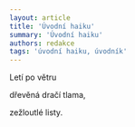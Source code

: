 ```yaml
---
layout: article
title: 'Úvodní haiku'
summary: 'Úvodní haiku'
authors: redakce
tags: 'úvodní haiku, úvodník'
---
```


Letí po větru 

dřevěná dračí tlama, 

zežloutlé listy.
